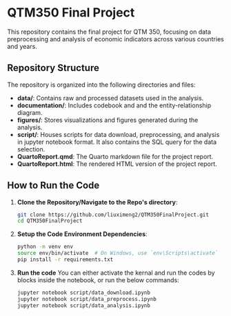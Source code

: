 # QTM350 Final Project

This repository contains the final project for QTM 350, focusing on data preprocessing and analysis of economic indicators across various countries and years.

## Repository Structure

The repository is organized into the following directories and files:

- **data/**: Contains raw and processed datasets used in the analysis.
- **documentation/**: Includes codebook and and the entity-relationship diagram.
- **figures/**: Stores visualizations and figures generated during the analysis.
- **script/**: Houses scripts for data download, preprocessing, and analysis in jupyter notebook format. It also contains the SQL query for the data selection.
- **QuartoReport.qmd**: The Quarto markdown file for the project report.
- **QuartoReport.html**: The rendered HTML version of the project report.

## How to Run the Code

1. **Clone the Repository/Navigate to the Repo's directory**:

   ```bash
   git clone https://github.com/liuximeng2/QTM350FinalProject.git
   cd QTM350FinalProject
   ```
2. **Setup the Code Environment Dependencies**:

     ```bash
    python -m venv env
    source env/bin/activate  # On Windows, use `env\Scripts\activate`
    pip install -r requirements.txt
    ```
3. **Run the code**
   You can either activate the kernal and run the codes by blocks inside the notebook, or run the below commands:
   ```bash
   jupyter notebook script/data_download.ipynb
   jupyter notebook script/data_preprocess.ipynb
   jupyter notebook script/data_analysis.ipynb
   ```
